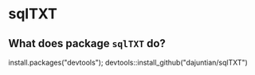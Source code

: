 # sqlTXT
## What does package `sqlTXT` do?


install.packages("devtools"); devtools::install_github("dajuntian/sqlTXT")
